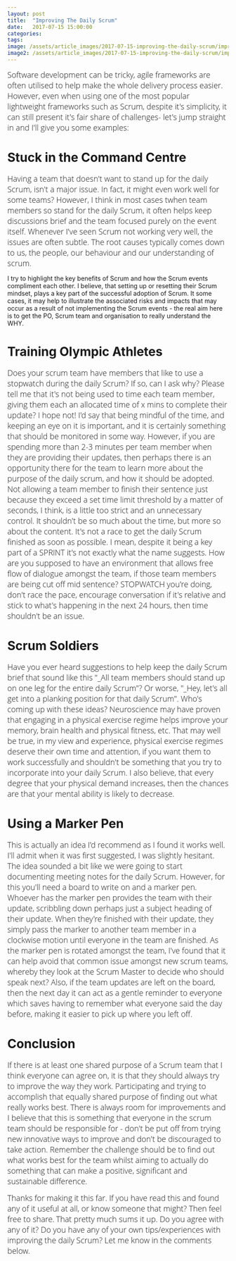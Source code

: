 ```yaml
---
layout: post
title:  "Improving The Daily Scrum"
date:   2017-07-15 15:00:00
categories:  
tags: 
image: /assets/article_images/2017-07-15-improving-the-daily-scrum/improving-the-daily-scrum.JPG
image2: /assets/article_images/2017-07-15-improving-the-daily-scrum/improving-the-daily-scrum-mobile.JPG
---
```

<span style="color:#00000; font-family: 'open sans'; font-size: 1em; font-size: 18px; font-weight: 200; hyphens: none;">Software development can be tricky, agile frameworks are often utilised to help make the whole delivery process easier. However, even when using one of the most popular lightweight frameworks such as Scrum, despite it's simplicity, it can still present it's fair share of challenges- let's jump straight in and I'll give you some examples:</span>

# Stuck in the Command Centre
<span style="color:#00000; font-family: 'open sans'; font-size: 1em; font-size: 18px; font-weight: 200; hyphens: none;">Having a team that doesn't want to stand up for the daily Scrum, isn't a major issue. In fact, it might even work well for some teams? However, I think in most cases twhen team members so stand for the daily Scrum, it often helps keep discussions brief and the team focused purely on the event itself. Whenever I've seen Scrum not working very well, the issues are often subtle. The root causes typically comes down to us, the people, our behaviour and our understanding of scrum. 
  
I try to highlight the key benefits of Scrum and how the Scrum events compliment each other. I believe, that setting up or resetting their Scrum mindset, plays a key part of the successful adoption of Scrum. It some cases, it may help to illustrate the associated risks and impacts that may occur as a result of not implementing the Scrum events - the real aim here is to get the PO, Scrum team and organisation to really understand the WHY.</span>


# Training Olympic Athletes
<span style="color:#00000; font-family: 'open sans'; font-size: 1em; font-size: 18px; font-weight: 200; hyphens: none;">Does your scrum team have members that like to use a stopwatch during the daily Scrum? If so, can I ask why? Please tell me that it's not being used to time each team member, giving them each an allocated time of x mins to complete their update? I hope not! I'd say that being mindful of the time, and keeping an eye on it is important, and it is certainly something that should be monitored in some way. However, if you are spending more than 2-3 minutes per team member when they are providing their updates, then perhaps there is an opportunity there for the team to learn more about the purpose of the daily scrum, and how it should be adopted. Not allowing a team member to finish their sentence just because they exceed a set time limit threshold by a matter of seconds, I think, is a little too strict and an unnecessary control. It shouldn't be so much about the time, but more so about the content. It's not a race to get the daily Scrum finished as soon as possible. I mean, despite it being a key part of a SPRINT it's not exactly what the name suggests. How are you supposed to have an environment that allows free flow of dialogue amongst the team, if those team members are being cut off mid sentence? STOPWATCH you're doing, don't race the pace, encourage conversation if it's relative and stick to what's happening in the next 24 hours, then time shouldn't be an issue.</span>


# Scrum Soldiers
<span style="color:#00000; font-family: 'open sans'; font-size: 1em; font-size: 18px; font-weight: 200; hyphens: none;">Have you ever heard suggestions to help keep the daily Scrum brief that sound like this "_All team members should stand up on one leg for the entire daily Scrum"? Or worse, "_Hey, let's all get into a planking position for that daily Scrum". Who's coming up with these ideas? Neuroscience may have proven that engaging in a physical exercise regime helps improve your memory, brain health and physical fitness, etc. That may well be true, in my view and experience, physical exercise regimes deserve their own time and attention, if you want them to work successfully and shouldn't be something that you try to incorporate into your daily Scrum. I also believe, that every degree that your physical demand increases, then the chances are that your mental ability is likely to decrease.</span>


# Using a Marker Pen
<span style="color:#00000; font-family: 'open sans'; font-size: 1em; font-size: 18px; font-weight: 200; hyphens: none;">This is actually an idea I'd recommend as I found it works well. I'll admit when it was first suggested, I was slightly hesitant. The idea sounded a bit like we were going to start documenting meeting notes for the daily Scrum. However, for this you'll need a board to write on and a marker pen. Whoever has the marker pen provides the team with their update, scribbling down perhaps just a subject heading of their update. When they're finished with their update, they simply pass the marker to another team member in a clockwise motion until everyone in the team are finished. As the marker pen is rotated amongst the team, I've found that it can help avoid that common issue amongst new scrum teams, whereby they look at the Scrum Master to decide who should speak next? Also, if the team updates are left on the board, then the next day it can act as a gentle reminder to everyone which saves having to remember what everyone said the day before, making it easier to pick up where you left off.</span>

# Conclusion
<span style="color:#00000; font-family: 'open sans'; font-size: 1em; font-size: 18px; font-weight: 200; hyphens: none;">If there is at least one shared purpose of a Scrum team that I think everyone can agree on, it is that they should always try to improve the way they work. Participating and trying to accomplish that equally shared purpose of finding out what really works best. There is always room for improvements and I believe that this is something that everyone in the scrum team should be responsible for - don't be put off from trying new innovative ways to improve and don't be discouraged to take action. Remember the challenge should be to find out what works best for the team whilst aiming to actually do something that can make a positive, significant and sustainable difference.</span>

<span style="color:#00000; font-family: 'open sans'; font-size: 1em; font-size: 18px; font-weight: 200; hyphens: none;">
Thanks for making it this far. If you have read this and found any of it useful at all, or know someone that might? Then feel free to share.</span>

<span style="color:#00000; font-family: 'open sans'; font-size: 1em; font-size: 18px; font-weight: 200; hyphens: none;">
That pretty much sums it up. Do you agree with any of it? Do you have any of your own tips/experiences with improving the daily Scrum? Let me know in the comments below.</span>
